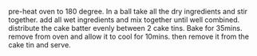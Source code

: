 pre-heat oven to 180 degree.
In a ball take all the dry ingredients and stir together.
add all wet ingredients and mix together until well combined.
distribute the cake batter evenly between 2 cake tins.
Bake for 35mins.
remove from oven and allow it to cool for 10mins.
then remove it from the cake tin and serve.
